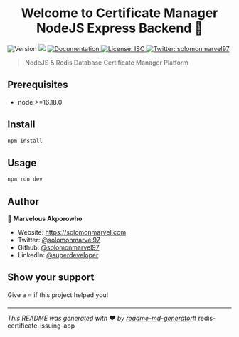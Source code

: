 <h1 align="center">Welcome to Certificate Manager NodeJS Express Backend 👋</h1>
<p>
  <img alt="Version" src="https://img.shields.io/badge/version-1.0.0-blue.svg?cacheSeconds=2592000" />
  <img src="https://img.shields.io/badge/node-%3E%3D16.18.0-blue.svg" />
  <a href="https://upages.xyz/cert-managr/documentation" target="_blank">
    <img alt="Documentation" src="https://img.shields.io/badge/documentation-yes-brightgreen.svg" />
  </a>
  <a href="#" target="_blank">
    <img alt="License: ISC" src="https://img.shields.io/badge/License-ISC-yellow.svg" />
  </a>
  <a href="https://twitter.com/solomonmarvel97" target="_blank">
    <img alt="Twitter: solomonmarvel97" src="https://img.shields.io/twitter/follow/solomonmarvel97.svg?style=social" />
  </a>
</p>

> NodeJS & Redis Database Certificate Manager Platform

## Prerequisites

- node >=16.18.0

## Install

```sh
npm install
```

## Usage

```sh
npm run dev
```

## Author

👤 **Marvelous Akporowho**

* Website: https://solomonmarvel.com
* Twitter: [@solomonmarvel97](https://twitter.com/solomonmarvel97)
* Github: [@solomonmarvel97](https://github.com/solomonmarvel97)
* LinkedIn: [@superdeveloper](https://linkedin.com/in/superdeveloper)

## Show your support

Give a ⭐️ if this project helped you!

***
_This README was generated with ❤️ by [readme-md-generator](https://github.com/kefranabg/readme-md-generator)_# redis-certificate-issuing-app
